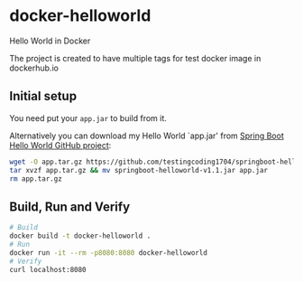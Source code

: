 # docker-helloworld
Hello World in Docker

The project is created to have multiple tags for test docker image in dockerhub.io


## Initial setup
You need put your `app.jar` to build from it.

Alternatively you can download my Hello World `app.jar' from [Spring Boot Hello World GitHub project](https://github.com/testingcoding1704/springboot-helloworld):
```sh
wget -O app.tar.gz https://github.com/testingcoding1704/springboot-helloworld/releases/download/v1.1/springboot-helloworld-v1.1.jar.tar.gz
tar xvzf app.tar.gz && mv springboot-helloworld-v1.1.jar app.jar
rm app.tar.gz
``` 


## Build, Run and Verify
````sh
# Build
docker build -t docker-helloworld .
# Run
docker run -it --rm -p8080:8080 docker-helloworld
# Verify
curl localhost:8080
````
